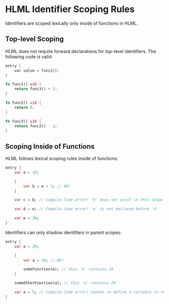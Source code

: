 # HLML Identifier Scoping Rules

Identifiers are scoped lexically only inside of functions in HLML.

## Top-level Scoping
HLML does not require forward declarations for top-level identifiers. The following code is valid:
```rust
entry {
    var value = func1();
}

fn func1() u16 {
    return func3() + 2;
}

fn func2() u16 {
    return 8;
}

fn func3() u16 {
    return func2() - 2;
}
```

## Scoping Inside of Functions
HLML follows lexical scoping rules inside of functions:
```dart
entry {
    var a = 10;

    {
        var b = a + 3; // OK!
    }

    var c = b; // Compile-time error! 'b' does not exist in this scope.

    var d = e; // Compile-time error! 'e' is not declared before 'd'.

    var e = 30;
}
```

Identifiers can only shadow identifiers in parent scopes:
```dart
entry {
    var a = 20;

    {
        var a = 10; // OK!

        someFunction(a); // this 'a' contains 10
    }

    someOtherFunction(a); // this 'a' contains 20

    var a = 5; // Compile-time error! Cannot re-define a variable in the same scope.
}
```